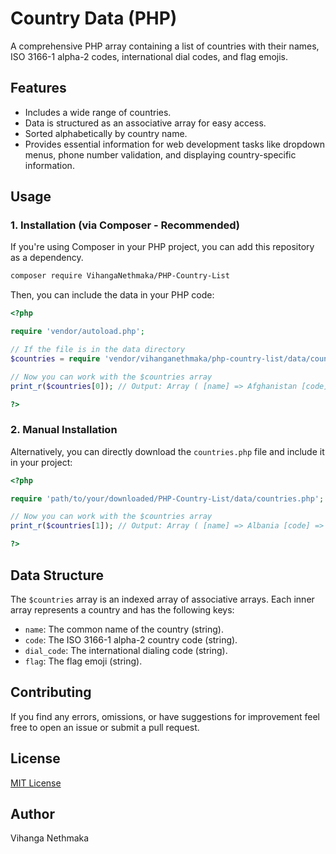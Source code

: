 # Country Data (PHP)

A comprehensive PHP array containing a list of countries with their names, ISO 3166-1 alpha-2 codes, international dial codes, and flag emojis.

## Features

* Includes a wide range of countries.
* Data is structured as an associative array for easy access.
* Sorted alphabetically by country name.
* Provides essential information for web development tasks like dropdown menus, phone number validation, and displaying country-specific information.

## Usage

### 1. Installation (via Composer - Recommended)

If you're using Composer in your PHP project, you can add this repository as a dependency.

```bash
composer require VihangaNethmaka/PHP-Country-List
````

Then, you can include the data in your PHP code:

```php
<?php

require 'vendor/autoload.php';

// If the file is in the data directory
$countries = require 'vendor/vihanganethmaka/php-country-list/data/countries.php';

// Now you can work with the $countries array
print_r($countries[0]); // Output: Array ( [name] => Afghanistan [code] => AF [dial_code] => +93 [flag] => 🇦🇫 )

?>
```

### 2\. Manual Installation

Alternatively, you can directly download the `countries.php` file and include it in your project:

```php
<?php

require 'path/to/your/downloaded/PHP-Country-List/data/countries.php';

// Now you can work with the $countries array
print_r($countries[1]); // Output: Array ( [name] => Albania [code] => AL [dial_code] => +355 [flag] => 🇦🇱 )

?>
```

## Data Structure

The `$countries` array is an indexed array of associative arrays. Each inner array represents a country and has the following keys:

  * `name`: The common name of the country (string).
  * `code`: The ISO 3166-1 alpha-2 country code (string).
  * `dial_code`: The international dialing code (string).
  * `flag`: The flag emoji (string).

## Contributing

If you find any errors, omissions, or have suggestions for improvement feel free to open an issue or submit a pull request.

## License

[MIT License](https://github.com/VihangaNethmaka/PHP-Country-List/blob/main/LICENSE)

## Author

Vihanga Nethmaka
